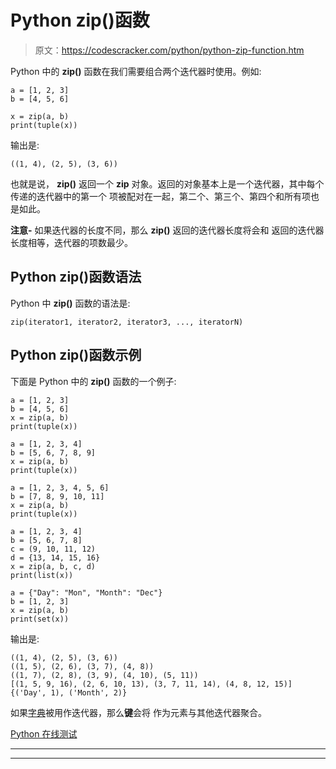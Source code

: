 # Python zip()函数

> 原文：<https://codescracker.com/python/python-zip-function.htm>

Python 中的 **zip()** 函数在我们需要组合两个迭代器时使用。例如:

```
a = [1, 2, 3]
b = [4, 5, 6]

x = zip(a, b)
print(tuple(x))
```

输出是:

```
((1, 4), (2, 5), (3, 6))
```

也就是说， **zip()** 返回一个 **zip** 对象。返回的对象基本上是一个迭代器，其中每个传递的迭代器中的第一个 项被配对在一起，第二个、第三个、第四个和所有项也是如此。

**注意-** 如果迭代器的长度不同，那么 **zip()** 返回的迭代器长度将会和 返回的迭代器长度相等，迭代器的项数最少。

## Python zip()函数语法

Python 中 **zip()** 函数的语法是:

```
zip(iterator1, iterator2, iterator3, ..., iteratorN)
```

## Python zip()函数示例

下面是 Python 中的 **zip()** 函数的一个例子:

```
a = [1, 2, 3]
b = [4, 5, 6]
x = zip(a, b)
print(tuple(x))

a = [1, 2, 3, 4]
b = [5, 6, 7, 8, 9]
x = zip(a, b)
print(tuple(x))

a = [1, 2, 3, 4, 5, 6]
b = [7, 8, 9, 10, 11]
x = zip(a, b)
print(tuple(x))

a = [1, 2, 3, 4]
b = [5, 6, 7, 8]
c = (9, 10, 11, 12)
d = {13, 14, 15, 16}
x = zip(a, b, c, d)
print(list(x))

a = {"Day": "Mon", "Month": "Dec"}
b = [1, 2, 3]
x = zip(a, b)
print(set(x))
```

输出是:

```
((1, 4), (2, 5), (3, 6))
((1, 5), (2, 6), (3, 7), (4, 8))
((1, 7), (2, 8), (3, 9), (4, 10), (5, 11))
[(1, 5, 9, 16), (2, 6, 10, 13), (3, 7, 11, 14), (4, 8, 12, 15)]
{('Day', 1), ('Month', 2)}
```

如果[字典](/python/python-dictionary.htm)被用作迭代器，那么**键**会将 作为元素与其他迭代器聚合。

[Python 在线测试](/exam/showtest.php?subid=10)

* * *

* * *